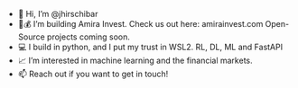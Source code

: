 - 👋 Hi, I’m @jhirschibar
- 💸💰 I’m building Amira Invest. Check us out here: amirainvest.com Open-Source projects coming soon.
- 💻 I build in python, and I put my trust in WSL2. RL, DL, ML and FastAPI
- 📈 I’m interested in machine learning and the financial markets.
- 📫 Reach out if you want to get in touch!

<!---
jhirschibar/jhirschibar is a ✨ special ✨ repository because its `README.md` (this file) appears on your GitHub profile.
You can click the Preview link to take a look at your changes.
--->

